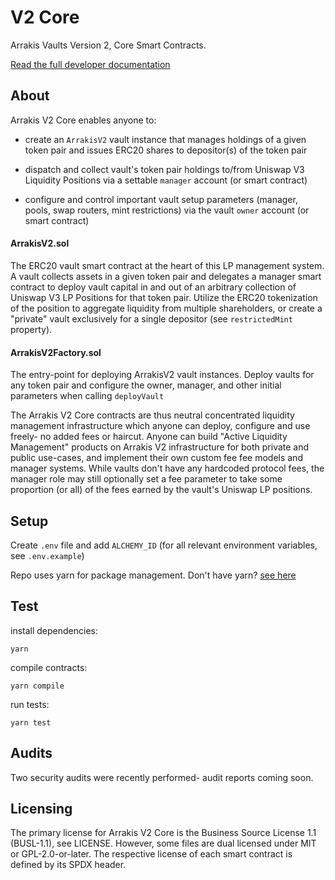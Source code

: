 # V2 Core

Arrakis Vaults Version 2, Core Smart Contracts.

[Read the full developer documentation](https://docs.arrakis.fi)

## About

Arrakis V2 Core enables anyone to:

- create an `ArrakisV2` vault instance that manages holdings of a given token pair and issues ERC20 shares to depositor(s) of the token pair

- dispatch and collect vault's token pair holdings to/from Uniswap V3 Liquidity Positions via a settable `manager` account (or smart contract)

- configure and control important vault setup parameters (manager, pools, swap routers, mint restrictions) via the vault `owner` account (or smart contract)

#### ArrakisV2.sol

The ERC20 vault smart contract at the heart of this LP management system. A vault collects assets in a given token pair and delegates a manager smart contract to deploy vault capital in and out of an arbitrary collection of Uniswap V3 LP Positions for that token pair. Utilize the ERC20 tokenization of the position to aggregate liquidity from multiple shareholders, or create a "private" vault exclusively for a single depositor (see `restrictedMint` property).

#### ArrakisV2Factory.sol

The entry-point for deploying ArrakisV2 vault instances. Deploy vaults for any token pair and configure the owner, manager, and other initial parameters when calling `deployVault`

The Arrakis V2 Core contracts are thus neutral concentrated liquidity management infrastructure which anyone can deploy, configure and use freely- no added fees or haircut. Anyone can build "Active Liquidity Management" products on Arrakis V2 infrastructure for both private and public use-cases, and implement their own custom fee fee models and manager systems. While vaults don't have any hardcoded protocol fees, the manager role may still optionally set a fee parameter to take some proportion (or all) of the fees earned by the vault's Uniswap LP positions.

## Setup

Create `.env` file and add `ALCHEMY_ID` (for all relevant environment variables, see `.env.example`)

Repo uses yarn for package management. Don't have yarn? [see here](https://classic.yarnpkg.com/lang/en/docs/install/#mac-stable)

## Test

install dependencies:

```
yarn
```

compile contracts:

```
yarn compile
```

run tests:

```
yarn test
```

## Audits

Two security audits were recently performed- audit reports coming soon.

## Licensing

The primary license for Arrakis V2 Core is the Business Source License 1.1 (BUSL-1.1), see LICENSE. However, some files are dual licensed under MIT or GPL-2.0-or-later. The respective license of each smart contract is defined by its SPDX header.

